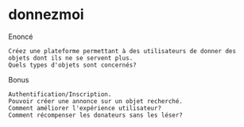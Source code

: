 # donnezmoi

Enoncé

    Créez une plateforme permettant à des utilisateurs de donner des objets dont ils ne se servent plus.
    Quels types d'objets sont concernés?

Bonus

    Authentification/Inscription.
    Pouvoir créer une annonce sur un objet recherché.
    Comment améliorer l'expérience utilisateur?
    Comment récompenser les donateurs sans les léser?
